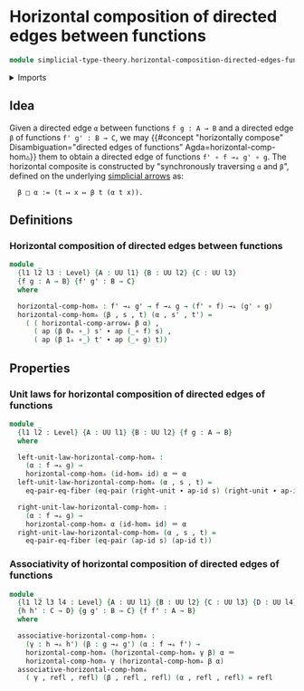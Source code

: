 # Horizontal composition of directed edges between functions

```agda
module simplicial-type-theory.horizontal-composition-directed-edges-functions where
```

<details><summary>Imports</summary>

```agda
open import foundation.action-on-identifications-functions
open import foundation.cartesian-product-types
open import foundation.dependent-pair-types
open import foundation.equality-cartesian-product-types
open import foundation.equality-dependent-pair-types
open import foundation.equivalences
open import foundation.function-extensionality
open import foundation.function-types
open import foundation.functoriality-cartesian-product-types
open import foundation.functoriality-dependent-pair-types
open import foundation.homotopies
open import foundation.identity-types
open import foundation.retractions
open import foundation.sections
open import foundation.type-arithmetic-dependent-function-types
open import foundation.type-theoretic-principle-of-choice
open import foundation.universe-levels

open import orthogonal-factorization-systems.extensions-maps

open import simplicial-type-theory.arrows
open import simplicial-type-theory.directed-edges
open import simplicial-type-theory.directed-interval-type I
open import simplicial-type-theory.horizontal-composition-arrows-functions
```

</details>

## Idea

Given a directed edge `α` between functions `f g : A → B` and a directed edge
`β` of functions `f' g' : B → C`, we may
{{#concept "horizontally compose" Disambiguation="directed edges of functions" Agda=horizontal-comp-hom▵}}
them to obtain a directed edge of functions `f' ∘ f →▵ g' ∘ g`. The horizontal
composite is constructed by "synchronously traversing `α` and `β`", defined on
the underlying [simplicial arrows](simplicial-type-theory.arrows.md) as:

```text
  β □ α := (t ↦ x ↦ β t (α t x)).
```

## Definitions

### Horizontal composition of directed edges between functions

```agda
module _
  {l1 l2 l3 : Level} {A : UU l1} {B : UU l2} {C : UU l3}
  {f g : A → B} {f' g' : B → C}
  where

  horizontal-comp-hom▵ : f' →▵ g' → f →▵ g → (f' ∘ f) →▵ (g' ∘ g)
  horizontal-comp-hom▵ (β , s , t) (α , s' , t') =
    ( ( horizontal-comp-arrow▵ β α) ,
      ( ap (β 0▵ ∘_) s' ∙ ap (_∘ f) s) ,
      ( ap (β 1▵ ∘_) t' ∙ ap (_∘ g) t))
```

## Properties

### Unit laws for horizontal composition of directed edges of functions

```agda
module _
  {l1 l2 : Level} {A : UU l1} {B : UU l2} {f g : A → B}
  where

  left-unit-law-horizontal-comp-hom▵ :
    (α : f →▵ g) →
    horizontal-comp-hom▵ (id-hom▵ id) α ＝ α
  left-unit-law-horizontal-comp-hom▵ (α , s , t) =
    eq-pair-eq-fiber (eq-pair (right-unit ∙ ap-id s) (right-unit ∙ ap-id t))

  right-unit-law-horizontal-comp-hom▵ :
    (α : f →▵ g) →
    horizontal-comp-hom▵ α (id-hom▵ id) ＝ α
  right-unit-law-horizontal-comp-hom▵ (α , s , t) =
    eq-pair-eq-fiber (eq-pair (ap-id s) (ap-id t))
```

### Associativity of horizontal composition of directed edges of functions

```agda
module _
  {l1 l2 l3 l4 : Level} {A : UU l1} {B : UU l2} {C : UU l3} {D : UU l4}
  {h h' : C → D} {g g' : B → C} {f f' : A → B}
  where

  associative-horizontal-comp-hom▵ :
    (γ : h →▵ h') (β : g →▵ g') (α : f →▵ f') →
    horizontal-comp-hom▵ (horizontal-comp-hom▵ γ β) α ＝
    horizontal-comp-hom▵ γ (horizontal-comp-hom▵ β α)
  associative-horizontal-comp-hom▵
    ( γ , refl , refl) (β , refl , refl) (α , refl , refl) = refl
```
